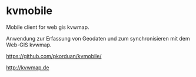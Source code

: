 # kvmobile
Mobile client for web gis kvwmap.

Anwendung zur Erfassung von Geodaten und zum synchronisieren mit dem Web-GIS kvwmap.

https://github.com/pkorduan/kvmobile/

http://kvwmap.de
